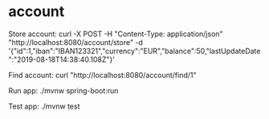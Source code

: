 # account

Store account:
curl   -X POST   -H "Content-Type: application/json"   "http://localhost:8080/account/store"   -d '{"id":1,"iban":"IBAN123321","currency":"EUR","balance":50,"lastUpdateDate":"2019-08-18T14:38:40.108Z"}'

Find account:
curl "http://localhost:8080/account/find/1"

Run app:
./mvnw spring-boot:run

Test app:
./mvnw test
